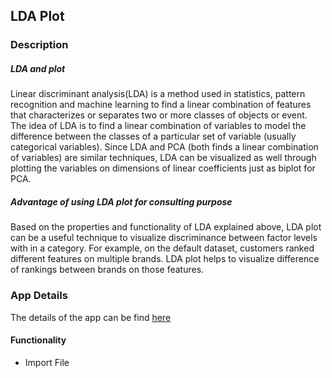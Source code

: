 ## LDA Plot 

### Description
##### LDA and plot
Linear discriminant analysis(LDA) is a method used in statistics, pattern recognition and machine learning to find a linear combination of features that characterizes or separates two or more classes of objects or event. The idea of LDA is to find a linear combination of variables to model the difference between the classes of a particular set of variable (usually categorical variables). Since LDA and PCA (both finds a linear combination of variables) are similar techniques, LDA can be visualized as well through plotting the variables on dimensions of linear coefficients just as biplot for PCA.

##### Advantage of using LDA plot for consulting purpose
Based on the properties and functionality of LDA explained above, LDA plot can be a useful technique to visualize discriminance between factor levels with in a category. For example, on the default dataset, customers ranked different features on multiple brands. LDA plot helps to visualize difference of rankings between brands on those features.

### App Details
The details of the app can be find [here](https://zhangruinan.shinyapps.io/LDA_plot/)

#### Functionality
- Import File



